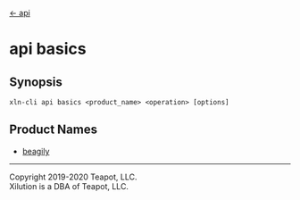 [<- api](../index.md)

# api basics

## Synopsis

```
xln-cli api basics <product_name> <operation> [options]
```

## Product Names

* [beagily](beagily/index.md)

---
Copyright 2019-2020 Teapot, LLC.  
Xilution is a DBA of Teapot, LLC.
